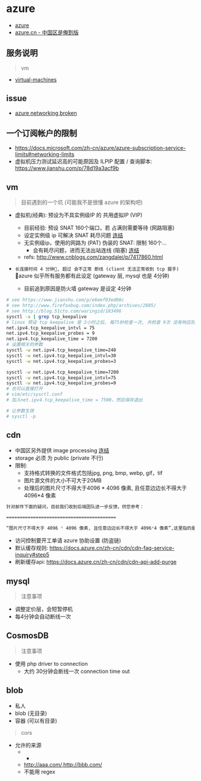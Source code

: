 # azure

- [azure](https://azure.microsoft.com/)
- [azure.cn - 中国区是俺割版](https://www.azure.cn/)

## 服务说明

> vm

- [virtual-machines](https://azure.microsoft.com/zh-tw/pricing/details/virtual-machines/linux/)

## issue
- [azure networking broken](https://joonas.fi/2017/01/23/microsoft-azures-networking-is-fundamentally-broken/)
## 一个订阅帐户的限制

- https://docs.microsoft.com/zh-cn/azure/azure-subscription-service-limits#networking-limits
- 虚拟机压力测试延迟高的可能原因及 ILPIP 配置 / 查询脚本: https://www.jianshu.com/p/78d19a3acf9b

## vm

> 目前遇到的一个坑 (可能我不是很懂 azure 的架构吧)

- 虚拟机(经典): 预设为不具实例级IP 的 共用虚拟IP (VIP)
  - 目前经验: 预设 SNAT 160个端口，若 占满则需要等待 (网路阻塞)
  - 设定实例级 ip 可解决 SNAT 耗尽问题 [连结](https://docs.microsoft.com/zh-cn/azure/virtual-network/virtual-networks-instance-level-public-ip)
  - 无实例级ip，使用的网路为 (PAT) 伪装的 SNAT: 限制 160个…
    - 会有耗尽问题，进而无法出站连线 (阻塞) [连结](https://docs.azure.cn/zh-cn/load-balancer/load-balancer-outbound-connections?toc=%2fvirtual-network%2ftoc.json#snatexhaust)
  - refs: http://www.cnblogs.com/zangdalei/p/7417860.html

- `长连接时间 4 分钟, 超过 会不正常 断线 (client 无法正常收到 tcp 握手)` azure 似乎所有服务都有此设定 (gateway 层, mysql 也是 4分钟)
  - 目前追到原因是防火墙 gateway 是设定 4分钟

```sh
# see https://www.jianshu.com/p/e6eef03ed86c
# see http://www.firefoxbug.com/index.php/archives/2805/
# see http://blog.51cto.com/waringid/183496
sysctl -a | grep tcp_keepalive
# linux 预设 tcp keepalive 是 2小时之后, 每75秒检查一次, 共检查 9次 没有响应则断线
net.ipv4.tcp_keepalive_intvl = 75
net.ipv4.tcp_keepalive_probes = 9
net.ipv4.tcp_keepalive_time = 7200
# 设置相关的参数
sysctl -w net.ipv4.tcp_keepalive_time=240
sysctl -w net.ipv4.tcp_keepalive_intvl=30
sysctl -w net.ipv4.tcp_keepalive_probes=3

sysctl -w net.ipv4.tcp_keepalive_time=7200
sysctl -w net.ipv4.tcp_keepalive_intvl=75
sysctl -w net.ipv4.tcp_keepalive_probes=9
# 也可以直接打开
# vim/etc/sysctl.conf
# 加入net.ipv4.tcp_keepalive_time = 7500，然后保存退出

# 让参数生效
# sysctl -p
```

## cdn
- 中国区另外提供 image processing [连结](https://docs.azure.cn/zh-cn/cdn/cdn-image-processing)
- storage 必须 为 public (private 不行)
- 限制:
  - 支持格式转换的文件格式包括jpg, png, bmp, webp, gif，tif
  - 图片源文件的大小不可大于20MB
  - 处理后的图片尺寸不得大于4096 * 4096 像素, 且任意边边长不得大于4096*4 像素

```sh
针对邮件下面的疑问，目前我们收到后端团队进一步反馈，供您参考：

=========================================

“图片尺寸不得大于 4096 * 4096 像素, 且任意边边长不得大于 4096*4 像素”,这里指的是图片的总像素值不能大于4096*4096, 而如果一条边是4096*2, 另一条边小于4096/2的话，也是可以的。
```

- 访问控制要开工单请 azure 协助设置 (防盗链)
- 默认缓存规则: https://docs.azure.cn/zh-cn/cdn/cdn-faq-service-inquiry#step5
- 刷新缓存api: https://docs.azure.cn/zh-cn/cdn/cdn-api-add-purge

## mysql

> 注意事项

- 调整定价层，会短暂停机
- 每4分钟会自动断线一次

## CosmosDB

> 注意事项

- 使用 php driver to connection
  - 大约 30分钟会断线一次 connection time out
## blob

- 私人
- blob (无目录)
- 容器 (可以有目录)

> cors

- 允许的来源
  - *
  - <http://aaa.com/,http://bbb.com/>
  - 不能用 regex
